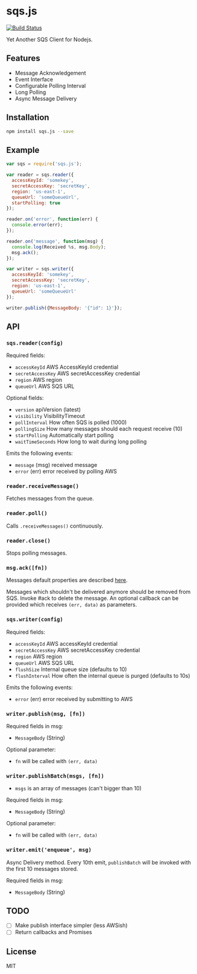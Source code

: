 # sqs.js
[![Build Status](https://travis-ci.org/elbuo8/sqs.js.svg)](https://travis-ci.org/elbuo8/sqs.js)

Yet Another SQS Client for Nodejs.

## Features

* Message Acknowledgement
* Event Interface
* Configurable Polling Interval
* Long Polling
* Async Message Delivery

## Installation

```bash
npm install sqs.js --save
```

## Example

```js
var sqs = require('sqs.js');

var reader = sqs.reader({
  accessKeyId: 'somekey',
  secretAccessKey: 'secretKey',
  region: 'us-east-1',
  queueUrl: 'someQueueUrl',
  startPolling: true
});

reader.on('error', function(err) {
  console.error(err);
});

reader.on('message', function(msg) {
  console.log(Received %s, msg.Body);
  msg.ack();
});

var writer = sqs.writer({
  accessKeyId: 'somekey',
  secretAccessKey: 'secretKey',
  region: 'us-east-1',
  queueUrl: 'someQueueUrl'
});

writer.publish({MessageBody: '{"id": 1}'});

```

## API

### `sqs.reader(config)`

Required fields:
* `accessKeyId` AWS AccessKeyId credential
* `secretAccessKey` AWS secretAccessKey credential
* `region` AWS region
* `queueUrl` AWS SQS URL

Optional fields:
* `version` apiVersion (latest)
* `visibility` VisibilityTimeout
* `pollInterval` How often SQS is polled (1000)
* `pollingSize` How many messages should each request receive (10)
* `startPolling` Automatically start polling
* `waitTimeSeconds` How long to wait during long polling

Emits the following events:
* `message` (msg) received message
* `error` (err) error received by polling AWS

### `reader.receiveMessage()`

Fetches messages from the queue.

### `reader.poll()`

Calls `.receiveMessages()` continuously.

### `reader.close()`

Stops polling messages.

### `msg.ack([fn])`

Messages default properties are described [here](http://docs.aws.amazon.com/AWSJavaScriptSDK/latest/AWS/SQS.html#receiveMessage-property).

Messages which shouldn't be delivered anymore should be removed from SQS. Invoke #ack to delete the message. An optional callback can be provided which receives `(err, data)` as parameters.

### `sqs.writer(config)`

Required fields:
* `accessKeyId` AWS accessKeyId credential
* `secretAccessKey` AWS secretAccessKey credential
* `region` AWS region
* `queueUrl` AWS SQS URL
* `flushSize` Internal queue size (defaults to 10)
* `flushInterval` How often the internal queue is purged (defaults to 10s)

Emits the following events:
* `error` (err) error received by submitting to AWS

### `writer.publish(msg, [fn])`

Required fields in msg:
* `MessageBody` (String)

Optional parameter:
* `fn` will be called with `(err, data)`

### `writer.publishBatch(msgs, [fn])`

* `msgs` is an array of messages (can't bigger than 10)

Required fields in msg:
* `MessageBody` (String)

Optional parameter:
* `fn` will be called with `(err, data)`

### `writer.emit('enqueue', msg)`

Async Delivery method. Every 10th emit, `publishBatch` will be invoked with the first 10 messages stored.

Required fields in msg:
* `MessageBody` (String)

## TODO

- [ ] Make publish interface simpler (less AWSish)
- [ ] Return callbacks and Promises

## License

MIT
